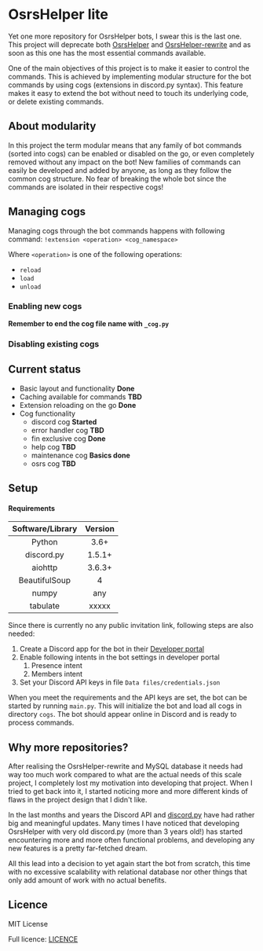 # OsrsHelper lite
Yet one more repository for OsrsHelper bots, I swear this is the last one. This project will deprecate both 
[OsrsHelper](https://github.com/Visperi/OsrsHelper) and 
[OsrsHelper-rewrite](https://github.com/Visperi/OsrsHelper-rewrite) 
and  as soon as this one has the most essential commands available.

One of the main objectives of this project is to make it easier to control the commands. 
This is achieved by implementing modular structure for the bot commands by using cogs (extensions in discord.py syntax).
This feature makes it easy to extend the bot without need to touch its underlying code, or delete existing commands.


## About modularity
In this project the term modular means that any family of bot commands (sorted into cogs) can be enabled or disabled 
on the go, or even completely removed without any impact on the bot! New families of commands can easily be developed 
and added by anyone, as long as they follow the common cog structure. No fear of breaking the whole bot since 
the commands are isolated in their respective cogs!


## Managing cogs
Managing cogs through the bot commands happens with following command:
`!extension <operation> <cog_namespace>`

Where `<operation>` is one of the following operations:
- `reload`
- `load`
- `unload`

### Enabling new cogs
**Remember to end the cog file name with `_cog.py`**
### Disabling existing cogs

## Current status
- Basic layout and functionality **Done**
- Caching available for commands **TBD**
- Extension reloading on the go  **Done**
- Cog functionality
    - discord cog       **Started**
    - error handler cog **TBD**
    - fin exclusive cog **Done**
    - help cog          **TBD**
    - maintenance cog   **Basics done**
    - osrs cog          **TBD**
    

## Setup
#### Requirements
| Software/Library        | Version |
|:-----------------------:|:-------:|
| Python                  | 3.6+    |
| discord.py              | 1.5.1+  |
| aiohttp                 | 3.6.3+  |
| BeautifulSoup           | 4       |
| numpy                   | any     |
| tabulate                | xxxxx   |

Since there is currently no any public invitation link, following steps are also needed:
1. Create a Discord app for the bot in their [Developer portal](https://discord.com/developers/applications)
2. Enable following intents in the bot settings in developer portal
    1. Presence intent
    2. Members intent
3. Set your Discord API keys in file `Data files/credentials.json`

When you meet the requirements and the API keys are set, the bot can be started by running `main.py`. 
This will initialize the bot and load all cogs in directory `cogs`. The bot should appear online in Discord and is 
ready to process commands.


## Why more repositories?
After realising the OsrsHelper-rewrite and MySQL database it needs had way too much work compared to what are the actual 
needs of this scale project, I completely lost my motivation into developing that project. When I tried to get back 
into it, I started noticing more and more different kinds of flaws in the project design that I didn't like.

In the last months and years the Discord API and [discord.py](https://discordpy.readthedocs.io/en/latest/) have had 
rather big and meaningful updates. Many times I have noticed that developing OsrsHelper with very old discord.py 
(more than 3 years old!) has started encountering more and more often functional problems, and developing any 
new features is a pretty far-fetched dream.

All this lead into a decision to yet again start the bot from scratch, this time with no excessive scalability with 
relational database nor other things that only add amount of work with no actual benefits.


## Licence
MIT License

Full licence: [LICENCE](/LICENCE)
